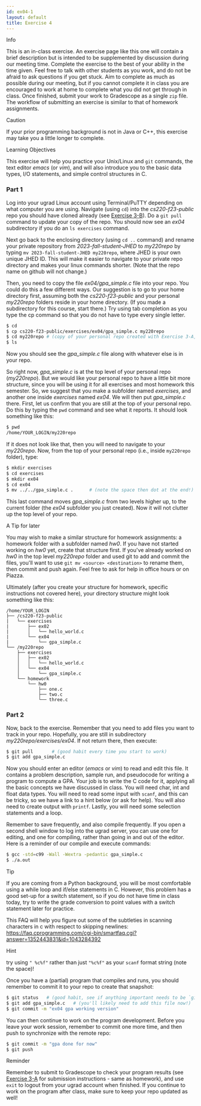 ```yaml
---
id: ex04-1
layout: default
title: Exercise 4
---
```


<div class='admonition info'>
<div class='title'>Info</div>
<div class='content'>
<p>This is an in-class exercise. An exercise page like this one will contain a brief description but is intended to be supplemented by discussion during our meeting time. Complete the exercise to the best of your ability in the time given. Feel free to talk with other students as you work, and do not be afraid to ask questions if you get stuck. Aim to complete as much as possible during our meeting, but if you cannot complete it in class you are encouraged to work at home to complete what you did not get through in class. Once finished, submit your work to Gradescope as a single <code>zip</code> file. The workflow of submitting an exercise is similar to that of homework assignments.</p>
</div>
</div>

<div class='admonition caution'>
<div class='title'>Caution</div>
<div class='content'>
<p>If your prior programming background is not in Java or C++, this exercise may take you a little longer to complete.</p>
</div>
</div>

<div class='admonition tip'>
<div class='title'>Learning Objectives</div>
<div class='content'>
<p>This exercise will help you practice your Unix/Linux and <code>git</code> commands, the text editor <em>emacs</em> (or <em>vim</em>), and will also introduce you to the basic data types, I/O statements, and simple control structures in C.</p>
</div>
</div>

### Part 1
Log into your ugrad Linux account using Terminal/PuTTY depending on what computer you are using. Navigate (using `cd`) into the *cs220-f23-public* repo you should have cloned already (see [Exercise 3-B](ex03b.html)). Do a `git pull` command to update your copy of the repo. You should now see an *ex04* subdirectory if you do an `ls exercises` command.

Next go back to the enclosing directory (using `cd ..` command) and rename your private repository from *2023-fall-student-JHED* to *my220repo* by typing `mv 2023-fall-student-JHED my220repo`, where JHED is your own unique JHED ID. This will make it easier to navigate to your private repo directory and makes your linux commands shorter. (Note that the repo name on github will not change.)

Then, you need to copy the file *ex04/gpa_simple.c* file into your repo. You could do this a few different ways. Our suggestion is to go to your home directory first, assuming both the *cs220-f23-public* and your personal *my220repo* folders reside in your home directory. (If you made a subdirectory for this course, start there.) Try using tab completion as you type the cp command so that you do not have to type every single letter.

```bash
$ cd
$ cp cs220-f23-public/exercises/ex04/gpa_simple.c my220repo
$ cd my220repo # (copy of your personal repo created with Exercise 3-A, and then renamed)
$ ls
```

Now you should see the *gpa_simple.c* file along with whatever else is in your repo. 

So right now, *gpa_simple.c* is at the top level of your personal repo (*my220repo*).  But we would like your personal repo to have a little bit more structure, since you will be using it for all exercises and most homework this semester.  So, we suggest that you make a subfolder named *exercises*, and another one inside *exercises* named *ex04*.  We will then put *gpa_simple.c* there.  First, let us confirm that you are still at the top of your personal repo.  Do this by typing the `pwd` command and see what it reports. It should look something like this:

```bash
$ pwd
/home/YOUR_LOGIN/my220repo
```

If it does not look like that, then you will need to navigate to your *my220repo*. Now, from the top of your personal repo (i.e., inside `my220repo` folder), type:

```bash
$ mkdir exercises
$ cd exercises
$ mkdir ex04
$ cd ex04
$ mv ../../gpa_simple.c .      # (note the space then dot at the end!)
```

This last command moves *gpa_simple.c* from two levels higher up, to the current folder (the *ex04* subfolder you just created).  Now it will not clutter up the top level of your repo. 

<div class='admonition tip'>
<div class='title'>A Tip for later</div>
<div class='content'>
<p>You may wish to make a similar structure for homework assignments: a homework folder with a subfolder named <em>hw0</em>. If you have not started working on <em>hw0</em> yet, create that structure first. If you've already worked on <em>hw0</em> in the top level <em>my220repo</em> folder and used git to add and commit the files, you'll want to use <code>git mv &lt;source&gt; &lt;destination&gt;</code> to rename them, then commit and push again. Feel free to ask for help in office hours or on Piazza.</p>
</div>
</div>

Ultimately (after you create your structure for homework, specific instructions not covered here), your directory structure might look something like this:

```
/home/YOUR_LOGIN
├── /cs220-f23-public
|   └── exercises
|       ├── ex02
|       │   └── hello_world.c
|       └── ex04
|           └── gpa_simple.c
└── /my220repo
    ├── exercises
    │   ├── ex02
    │   │   └── hello_world.c
    │   └── ex04
    │       └── gpa_simple.c
    └── homework 
        └── hw0
            ├── one.c
            ├── two.c
            └── three.c
```

### Part 2
Now, back to the exercise. Remember that you need to add files you want to track in your repo. Hopefully, you are still in subdirectory *my220repo/exercises/ex04*. If not return there, then execute:

```bash
$ git pull       # (good habit every time you start to work)
$ git add gpa_simple.c
```

Now you should enter an editor (*emacs* or *vim*) to read and edit this file. It contains a problem description, sample run, and pseudocode for writing a program to compute a GPA. Your job is to write the C code for it, applying all the basic concepts we have discussed in class. You will need char, int and float data types. You will need to read some input with `scanf`, and this can be tricky, so we have a link to a hint below (or ask for help). You will also need to create output with `printf`. Lastly, you will need some selection statements and a loop.

Remember to save frequently, and also compile frequently. If you open a second shell window to log into the ugrad server, you can use one for editing, and one for compiling, rather than going in and out of the editor. Here is a reminder of our compile and execute commands:

```bash
$ gcc -std=c99 -Wall -Wextra -pedantic gpa_simple.c
$ ./a.out
```

<div class='admonition tip'>
<div class='title'>Tip</div>
<div class='content'>
<p>If you are coming from a Python background, you will be most comfortable using a while loop and if/else statements in C. However, this problem has a good set-up for a switch statement, so if you do not have time in class today, try to write the grade conversion to point values with a switch statement later for practice.</p>
</div>
</div>

This FAQ will help you figure out some of the subtleties in scanning characters in c with respect to skipping newlines: <https://faq.cprogramming.com/cgi-bin/smartfaq.cgi?answer=1352443831&id=1043284392>

<div class='admonition tip'>
<div class='title'>Hint</div>
<div class='content'>
<p>try using <code>" %c%f"</code> rather than just <code>"%c%f"</code> as your <code>scanf</code> format string (note the space)!</p>
</div>
</div>

Once you have a (partial) program that compiles and runs, you should remember to commit it to your repo to create that snapshot:

```bash
$ git status   # (good habit, see if anything important needs to be `git add`ed for tracking)
$ git add gpa_simple.c   # (you'll likely need to add this file now!)
$ git commit -m "ex04 gpa working version"
```

You can then continue to work on the program development. Before you leave your work session, remember to commit one more time, and then push to synchronize with the remote repo:

```bash
$ git commit -m "gpa done for now"
$ git push
```

<div class='admonition tip'>
<div class='title'>Reminder</div>
<div class='content'>
<p>Remember to submit to Gradescope to check your program results (see <a href="ex03a.html">Exercise 3-A</a> for submission instructions - same as homework), and use <code>exit</code> to logout from your ugrad account when finished. If you continue to work on the program after class, make sure to keep your repo updated as well!</p>
</div>
</div>
